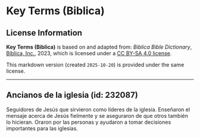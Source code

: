 # Key Terms (Biblica)

## License Information

**Key Terms (Biblica)** is based on and adapted from: _Biblica Bible Dictionary_, [Biblica, Inc.](https://www.biblica.com/), 2023, which is licensed under a [CC BY-SA 4.0 license](https://creativecommons.org/licenses/by-sa/4.0/legalcode.en).

This markdown version (created `2025-10-20`) is provided under the same license.



--------------------------------

## Ancianos de la iglesia (id: 232087)

Seguidores de Jesús que sirvieron como líderes de la iglesia. Enseñaron el mensaje acerca de Jesús fielmente y se aseguraron de que otros también lo hicieran. Oraron por las personas y ayudaron a tomar decisiones importantes para las iglesias.


